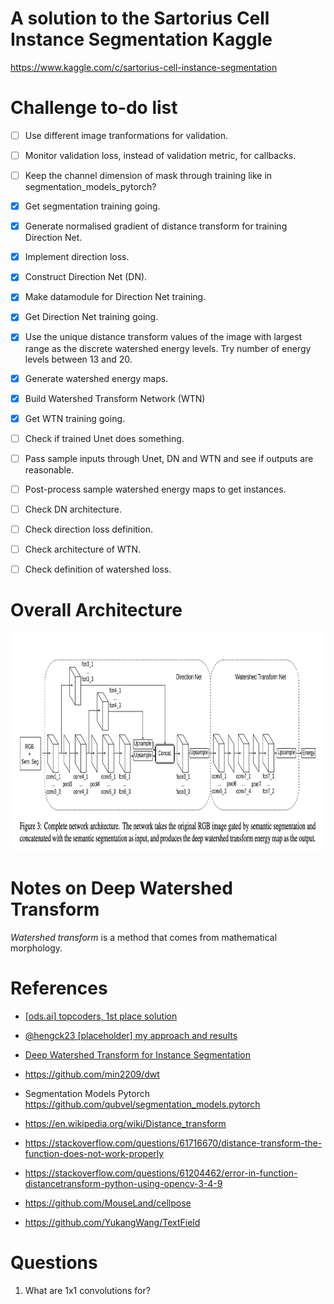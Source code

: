 
# A solution to the Sartorius Cell Instance Segmentation Kaggle
https://www.kaggle.com/c/sartorius-cell-instance-segmentation

# Challenge to-do list
- [ ] Use different image tranformations for validation.
- [ ] Monitor validation loss, instead of validation metric, for callbacks.
- [ ] Keep the channel dimension of mask through training like in segmentation_models_pytorch?
- [x] Get segmentation training going.
- [x] Generate normalised gradient of distance transform for training Direction Net.
- [x] Implement direction loss.
- [x] Construct Direction Net (DN).
- [x] Make datamodule for Direction Net training.
- [x] Get Direction Net training going.
- [x] Use the unique distance transform values of the image with largest range as the discrete watershed energy levels.  Try number of energy levels between 13 and 20.
- [x] Generate watershed energy maps. 
- [x] Build Watershed Transform Network (WTN)
- [x] Get WTN training going.
- [ ] Check if trained Unet does something.
- [ ] Pass sample inputs through Unet, DN and WTN and see if outputs are reasonable.
- [ ] Post-process sample watershed energy maps to get instances.
- [ ] Check DN architecture.
- [ ] Check direction loss definition.
- [ ] Check architecture of WTN.
- [ ] Check definition of watershed loss.



# Overall Architecture
<img src="images/direction_net.png" width=900 height=350>


# Notes on Deep Watershed Transform
*Watershed transform* is a method that comes from mathematical morphology.



# References
- [[ods.ai] topcoders, 1st place solution](https://www.kaggle.com/c/data-science-bowl-2018/discussion/54741)
- [@hengck23 [placeholder] my approach and results](https://www.kaggle.com/c/sartorius-cell-instance-segmentation/discussion/285516)
- [Deep Watershed Transform for Instance Segmentation](https://arxiv.org/pdf/1611.08303.pdf)
- https://github.com/min2209/dwt
- Segmentation Models Pytorch https://github.com/qubvel/segmentation_models.pytorch
- https://en.wikipedia.org/wiki/Distance_transform
- https://stackoverflow.com/questions/61716670/distance-transform-the-function-does-not-work-properly
- https://stackoverflow.com/questions/61204462/error-in-function-distancetransform-python-using-opencv-3-4-9

- https://github.com/MouseLand/cellpose
- https://github.com/YukangWang/TextField


# Questions
1. What are 1x1 convolutions for?